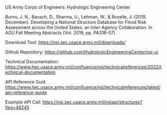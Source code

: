 

US Army Corps of Engineers: Hydrologic Engineering Center

Burns, J. N., Bausch, D., Sharma, U., Lehman, W., & Rozelle, J. (2019, December). Developing a National Structure Database for Flood Risk Assessment across the United States: an Inter-Agency Collaboration. In AGU Fall Meeting Abstracts (Vol. 2019, pp. PA31B-07).



Download Tool:
https://nsi.sec.usace.army.mil/downloads/ 

Github Repository:
https://github.com/HydrologicEngineeringCenter/nsi-ui

Technical Documentation:
https://www.hec.usace.army.mil/confluence/nsi/technicalreferences/2022/technical-documentation

API Reference Guid https://www.hec.usace.army.mil/confluence/nsi/technicalreferences/latest/api-reference-guide

Example API Call:
https://nsi.sec.usace.army.mil/nsiapi/structures?fips=48245
